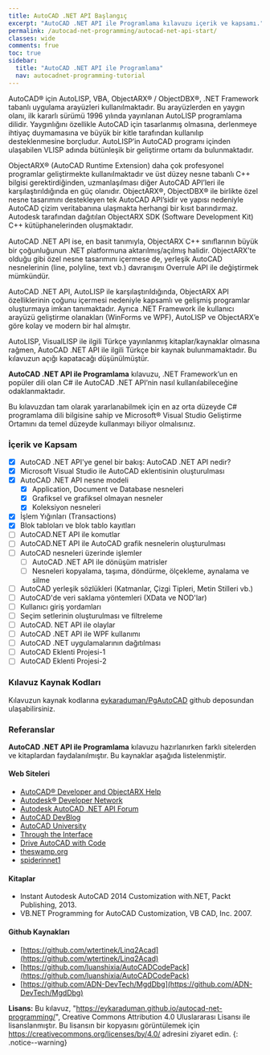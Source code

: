 ```yaml
---
title: AutoCAD .NET API Başlangıç
excerpt: "AutoCAD .NET API ile Programlama kılavuzu içerik ve kapsamı."
permalink: /autocad-net-programming/autocad-net-api-start/
classes: wide
comments: frue
toc: true
sidebar:
  title: "AutoCAD .NET API ile Programlama"
  nav: autocadnet-programming-tutorial
---
```

AutoCAD® için AutoLISP, VBA, ObjectARX® / ObjectDBX®, .NET Framework tabanlı uygulama arayüzleri
kullanılmaktadır. Bu arayüzlerden en yaygın olanı, ilk kararlı sürümü 1996 yılında yayınlanan AutoLISP programlama dilidir. Yaygınlığını özellikle AutoCAD için tasarlanmış olmasına, derlenmeye ihtiyaç duymamasına
ve büyük bir kitle tarafından kullanılıp desteklenmesine borçludur. AutoLISP’in AutoCAD programı içinden
ulaşabilen VLISP adında bütünleşik bir geliştirme ortamı da bulunmaktadır.

ObjectARX® (AutoCAD Runtime Extension) daha çok profesyonel programlar geliştirmekte kullanılmaktadır
ve üst düzey nesne tabanlı C++ bilgisi gerektirdiğinden, uzmanlaşılması diğer AutoCAD API’leri ile karşılaştırıldığında en güç olanıdır. ObjectARX®, ObjectDBX® ile birlikte özel nesne tasarımını destekleyen tek
AutoCAD API’sidir ve yapısı nedeniyle AutoCAD çizim veritabanına ulaşmakta herhangi bir kısıt barındırmaz.
Autodesk tarafından dağıtılan ObjectARX SDK (Software Development Kit) C++ kütüphanelerinden oluşmaktadır.

AutoCAD .NET API ise, en basit tanımıyla, ObjectARX C++ sınıﬂarının büyük bir çoğunluğunun .NET platformuna aktarılmış/açılmış halidir. ObjectARX’te olduğu gibi özel nesne tasarımını içermese de, yerleşik AutoCAD
nesnelerinin (line, polyline, text vb.) davranışını Overrule API ile değiştirmek mümkündür.

AutoCAD .NET API, AutoLISP ile karşılaştırıldığında, ObjectARX API özelliklerinin çoğunu içermesi nedeniyle kapsamlı ve gelişmiş programlar oluşturmaya imkan tanımaktadır. Ayrıca .NET Framework ile kullanıcı
arayüzü geliştirme olanakları (WinForms ve WPF), AutoLISP ve ObjectARX’e göre kolay ve modern bir hal
almıştır.

AutoLISP, VisualLISP ile ilgili Türkçe yayınlanmış kitaplar/kaynaklar olmasına rağmen, AutoCAD .NET API ile ilgili
Türkçe bir kaynak bulunmamaktadır. Bu kılavuzun açığı kapatacağı
düşünülmüştür.

**AutoCAD .NET API ile Programlama** kılavuzu, .NET Framework’un en popüler dili olan C# ile AutoCAD .NET
API’nin nasıl kullanılabileceğine odaklanmaktadır. 

Bu kılavuzdan tam olarak yararlanabilmek için en az orta düzeyde C# programlama dili bilgisine sahip ve Microsoft® Visual Studio Geliştirme Ortamını da temel düzeyde kullanmayı biliyor olmalısınız.

### İçerik ve Kapsam

- [x] AutoCAD .NET API'ye genel bir bakış: AutoCAD .NET API nedir?
- [x] Microsoft Visual Studio ile AutoCAD eklentisinin oluşturulması
- [x] AutoCAD .NET API nesne modeli
  - [x] Application, Document ve Database nesneleri
  - [x] Grafiksel ve grafiksel olmayan nesneler
  - [x] Koleksiyon nesneleri
- [x] İşlem Yığınları (Transactions)
- [x] Blok tabloları ve blok tablo kayıtları
- [ ] AutoCAD.NET API ile komutlar
- [ ] AutoCAD.NET API ile AutoCAD grafik nesnelerin oluşturulması
- [ ] AutoCAD nesneleri üzerinde işlemler
  - [ ] AutoCAD .NET API ile dönüşüm matrisler
  - [ ] Nesneleri kopyalama, taşıma, döndürme, ölçekleme, aynalama ve silme
- [ ] AutoCAD yerleşik sözlükleri (Katmanlar, Çizgi Tipleri, Metin Stilleri vb.)
- [ ] AutoCAD'de veri saklama yöntemleri (XData ve NOD'lar)
- [ ] Kullanıcı giriş yordamları
- [ ] Seçim setlerinin oluşturulması ve filtreleme
- [ ] AutoCAD. NET API ile olaylar
- [ ] AutoCAD .NET API ile WPF kullanımı
- [ ] AutoCAD .NET uygulamalarının dağıtılması
- [ ] AutoCAD Eklenti Projesi-1
- [ ] AutoCAD Eklenti Projesi-2

### Kılavuz Kaynak Kodları

Kılavuzun kaynak kodlarına [eykaraduman/PgAutoCAD](https://github.com/eykaraduman/PgAutoCAD) github deposundan ulaşabilirsiniz.

### Referanslar

**AutoCAD .NET API ile Programlama** kılavuzu hazırlanırken farklı sitelerden ve kitaplardan faydalanılmıştır. Bu kaynaklar aşağıda listelenmiştir.

#### Web Siteleri

- [AutoCAD® Developer and ObjectARX Help](https://help.autodesk.com/view/OARX/2022/ENU/)
- [Autodesk® Developer Network](https://www.autodesk.com/developer-network/overview)
- [Autodesk AutoCAD .NET API Forum](https://forums.autodesk.com/t5/net/bd-p/152)
- [AutoCAD DevBlog](https://adndevblog.typepad.com/autocad/)
- [AutoCAD University](https://www.autodesk.com/autodesk-university/au-online)
- [Through the Interface](https://www.keanw.com/)
- [Drive AutoCAD with Code](https://drive-cad-with-code.blogspot.com/)
- [theswamp.org](https://www.theswamp.org/)
- [spiderinnet1](https://spiderinnet1.typepad.com/blog/)

#### Kitaplar

- Instant Autodesk AutoCAD 2014 Customization with.NET, Packt Publishing, 2013.
- VB.NET Programming for AutoCAD Customization, VB CAD, Inc. 2007.

#### Github Kaynakları

- [https://github.com/wtertinek/Linq2Acad](https://github.com/wtertinek/Linq2Acad)
- [https://github.com/luanshixia/AutoCADCodePack](https://github.com/luanshixia/AutoCADCodePack)
- [https://github.com/ADN-DevTech/MgdDbg](https://github.com/ADN-DevTech/MgdDbg)

**Lisans:** Bu kılavuz, "https://eykaraduman.github.io/autocad-net-programming/", Creative Commons Attribution 4.0 Uluslararası Lisansı ile lisanslanmıştır. Bu lisansın bir kopyasını görüntülemek için  https://creativecommons.org/licenses/by/4.0/ adresini ziyaret edin.
{: .notice--warning}
